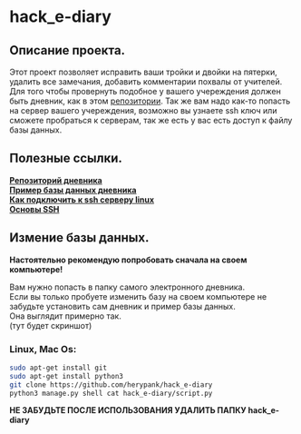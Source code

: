 # hack_e-diary

## Описание проекта.   

Этот проект позволяет исправить ваши тройки и двойки на пятерки, удалить все замечания, добавить комментарии похвалы от учителей.   
Для того чтобы провернуть подобное у вашего учереждения должен быть дневник, как в этом [репозитории](https://github.com/devmanorg/e-diary/tree/master).
Так же вам надо как-то попасть на сервер вашего учереждения, возможно вы узнаете ssh ключ или сможете пробраться к серверам, так же есть у вас есть доступ к файлу базы данных.

## Полезные ссылки.
[**Репозиторий дневника**](https://github.com/devmanorg/e-diary/tree/master)    
[**Пример базы данных дневника**](https://dvmn.org/filer/canonical/1562234129/166/)   
[**Как подключить к ssh серверу linux**](https://1cloud.ru/help/linux/podkljuchenie-ssh-linux)   
[**Основы SSH**](https://www.youtube.com/watch?v=sbVYRf_6Hvg)

## Измение базы данных.  

 **Настоятельно рекомендую попробовать сначала на своем компьютере!**
 
Вам нужно попасть в папку самого электронного дневника.   
Если вы только пробуете изменить базу на своем компьютере не забудьте установить сам дневник и пример базы данных.   
Она выглядит примерно так.   
(тут будет скриншот)

### Linux, Mac Os:
```Bash
sudo apt-get install git 
sudo apt-get install python3
git clone https://github.com/herypank/hack_e-diary
python3 manage.py shell cat hack_e-diary/script.py 
``` 
**НЕ ЗАБУДЬТЕ ПОСЛЕ ИСПОЛЬЗОВАНИЯ УДАЛИТЬ ПАПКУ hack_e-diary**
